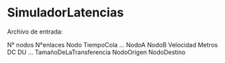 # SimuladorLatencias

Archivo de entrada:

N° nodos N°enlaces
Nodo TiempoCola
…
NodoA NodoB Velocidad Metros DC DU
…
TamañoDeLaTransferencia
NodoOrigen NodoDestino
